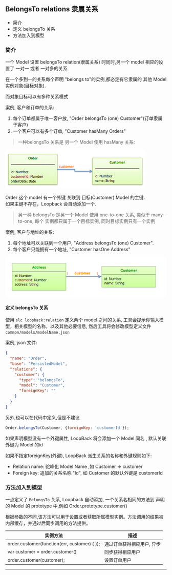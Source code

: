 ## BelongsTo relations 隶属关系

- 简介
- 定义 belongsTo 关系
- 方法加入到模型


### 简介  

一个 Model 设置 belongsTo relation(隶属关系) 时同时,另一个 model 相应的设置了 一对一 或者 一对多的关系  

在一个多到一的关系每个声明 "belongs to"的实例,都必定有它隶属的 其他 Model 实例对象(目标对象).  

而对象目标可以有多种关系模式

案例, 客户和订单的关系:

1. 每个订单都属于唯一客户放, "Order belongsTo (one) Customer"(订单隶属于客户)
2. 一个客户可以有多个订单,  "Customer hasMany Orders"

> 一种belongsTo 关系是 另一个 Model 使用 hasMany 关系:  

![belongs-to](/images/belongs-to.png)

Order 这个 model 有一个外键 关联到 目标(Customer) Model 的主键.  
如果主键不存在，Loopback 会自动添加一个.  

> 另一种 belongsTo 是另一个 Model 使用  one-to-one 关系, 类似于 many-to-one, 每个 实例都只属于一个目标实例, 同时目标实例只有一个实例

案例, 客户与地址的关系:  

1. 每个地址可以关联到一个用户, "Address belongsTo (one) Customer".
2. 每个客户只能拥有一个地址, "Customer hasOne Address"

![Capture](/images/Capture.png)


#### 定义 belongsTo 关系

使用 `slc loopback:relation` 定义两个 model 之间的关系, 工具会提示你输入模型，相关模型的名称，以及其他必要信息, 然后工具将会修改模型定义文件`common/models/modelName.json`  

案例, json 文件:  

```json
{
  "name": "Order",
  "base": "PersistedModel",
  "relations": {
    "customer": {
      "type": "belongsTo",
      "model": "Customer",
      "foreignKey": ""
    }
  }
}
```

另外,也可以在代码中定义,但是不建议  

```js
Order.belongsTo(Customer, {foreignKey: 'customerId'});
```

如果声明模型没有一个外键属性, LoopBack 将会添加一个 Model 同名 , 默认关联外键为 Model 的id

如果不指定foreignKey(外键), LoopBack 派生关系的名称和外键规则如下:  

- Relation name: 驼峰化 Model Name ,如 Customer => customer
- Foreign key: 追加的关系名称 "Id", 如 Customer 的默认外键是 customerId




### 方法加入到模型

一点定义了 `BelongsTo` 关系, Loopback 自动添加, 一个关系名相同的方法到 声明的 Model 的 prototype 中,例如  Order.prototype.customer()

根据参数的不同,该方法可以用于设置或者获取所属模型实例。方法调用的结果被内部缓存，并通过后同步调用的方法提供。  

| 实例方法                                      | 描述                    |
| -------------------------------------------- | ---------------------- |
| order.customer(function(err, customer) { }); | 通过订单获得相应用户, 异步 |
| var customer = order.customer()              | 同步获得相应用户          |
| order.customer(customer);                    | 设置订单用户             |

















- - -
